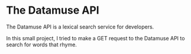# The Datamuse API 

The Datamuse API is a lexical search service for developers.

In this small project, I tried to make a GET request to the Datamuse API to search for words that rhyme.